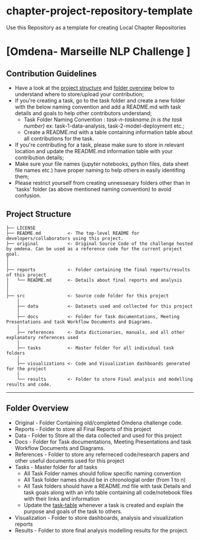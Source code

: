 # chapter-project-repository-template
Use this Repository as a template for creating Local Chapter Repositories


# [Omdena- Marseille NLP Challenge ]


## Contribution Guidelines
- Have a look at the [project structure](#project-structure) and [folder overview](#folder-overview) below to understand where to store/upload your contribution;
- If you're creating a task, go to the task folder and create a new folder with the below naming convention and add a README.md with task details and goals to help other contributors understand;
    - Task Folder Naming Convention : _task-n-taskname.(n is the task number)_  ex: task-1-data-analysis, task-2-model-deployment etc.;
    - Create a README.md with a table containing information table about all contributions for the task.
- If you're contributing for a task, please make sure to store in relevant location and update the README.md information table with your contribution details;
- Make sure your file names (jupyter notebooks, python files, data sheet file names etc.) have proper naming to help others in easily identifing them;
- Please restrict yourself from creating unnessesary folders other than in 'tasks' folder (as above mentioned naming convention) to avoid confusion.

## Project Structure

    ├── LICENSE
    ├── README.md          <- The top-level README for developers/collaborators using this project.
    ├── original           <- Original Source Code of the challenge hosted by omdena. Can be used as a reference code for the current project goal.
    │ 
    │
    ├── reports            <- Folder containing the final reports/results of this project
    │   └── README.md      <- Details about final reports and analysis
    │ 
    │   
    ├── src                <- Source code folder for this project
        │
        ├── data           <- Datasets used and collected for this project
        │   
        ├── docs           <- Folder for Task documentations, Meeting Presentations and task Workflow Documents and Diagrams.
        │
        ├── references     <- Data dictionaries, manuals, and all other explanatory references used 
        │
        ├── tasks          <- Master folder for all individual task folders
        │
        ├── visualizations <- Code and Visualization dashboards generated for the project
        │
        └── results        <- Folder to store Final analysis and modelling results and code.
--------

## Folder Overview

- Original          - Folder Containing old/completed Omdena challenge code.
- Reports           - Folder to store all Final Reports of this project
- Data              - Folder to Store all the data collected and used for this project 
- Docs              - Folder for Task documentations, Meeting Presentations and task Workflow Documents and Diagrams.
- References        - Folder to store any referneced code/research papers and other useful documents used for this project
- Tasks             - Master folder for all tasks
  - All Task Folder names should follow specific naming convention
  - All Task folder names should be in chronologial order (from 1 to n)
  - All Task folders should have a README.md file with task Details and task goals along with an info table containing all code/notebook files with their links and information
  - Update the [task-table](./src/tasks/README.md#task-table) whenever a task is created and explain the purpose and goals of the task to others.
- Visualization     - Folder to store dashboards, analysis and visualization reports
- Results           - Folder to store final analysis modelling results for the project.


